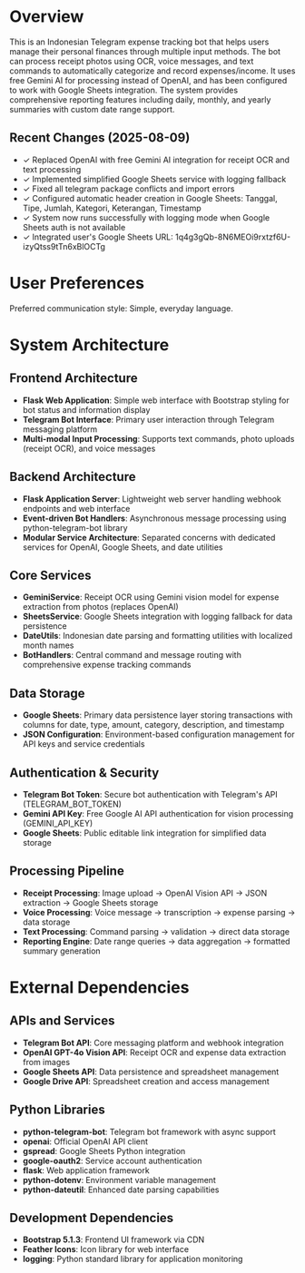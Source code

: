 # Overview

This is an Indonesian Telegram expense tracking bot that helps users manage their personal finances through multiple input methods. The bot can process receipt photos using OCR, voice messages, and text commands to automatically categorize and record expenses/income. It uses free Gemini AI for processing instead of OpenAI, and has been configured to work with Google Sheets integration. The system provides comprehensive reporting features including daily, monthly, and yearly summaries with custom date range support.

## Recent Changes (2025-08-09)
- ✓ Replaced OpenAI with free Gemini AI integration for receipt OCR and text processing
- ✓ Implemented simplified Google Sheets service with logging fallback
- ✓ Fixed all telegram package conflicts and import errors  
- ✓ Configured automatic header creation in Google Sheets: Tanggal, Tipe, Jumlah, Kategori, Keterangan, Timestamp
- ✓ System now runs successfully with logging mode when Google Sheets auth is not available
- ✓ Integrated user's Google Sheets URL: 1q4g3gQb-8N6MEOi9rxtzf6U-izyQtss9tTn6xBlOCTg

# User Preferences

Preferred communication style: Simple, everyday language.

# System Architecture

## Frontend Architecture
- **Flask Web Application**: Simple web interface with Bootstrap styling for bot status and information display
- **Telegram Bot Interface**: Primary user interaction through Telegram messaging platform
- **Multi-modal Input Processing**: Supports text commands, photo uploads (receipt OCR), and voice messages

## Backend Architecture
- **Flask Application Server**: Lightweight web server handling webhook endpoints and web interface
- **Event-driven Bot Handlers**: Asynchronous message processing using python-telegram-bot library
- **Modular Service Architecture**: Separated concerns with dedicated services for OpenAI, Google Sheets, and date utilities

## Core Services
- **GeminiService**: Receipt OCR using Gemini vision model for expense extraction from photos (replaces OpenAI)
- **SheetsService**: Google Sheets integration with logging fallback for data persistence
- **DateUtils**: Indonesian date parsing and formatting utilities with localized month names
- **BotHandlers**: Central command and message routing with comprehensive expense tracking commands

## Data Storage
- **Google Sheets**: Primary data persistence layer storing transactions with columns for date, type, amount, category, description, and timestamp
- **JSON Configuration**: Environment-based configuration management for API keys and service credentials

## Authentication & Security
- **Telegram Bot Token**: Secure bot authentication with Telegram's API (TELEGRAM_BOT_TOKEN)
- **Gemini API Key**: Free Google AI API authentication for vision processing (GEMINI_API_KEY)
- **Google Sheets**: Public editable link integration for simplified data storage

## Processing Pipeline
- **Receipt Processing**: Image upload → OpenAI Vision API → JSON extraction → Google Sheets storage
- **Voice Processing**: Voice message → transcription → expense parsing → data storage
- **Text Processing**: Command parsing → validation → direct data storage
- **Reporting Engine**: Date range queries → data aggregation → formatted summary generation

# External Dependencies

## APIs and Services
- **Telegram Bot API**: Core messaging platform and webhook integration
- **OpenAI GPT-4o Vision API**: Receipt OCR and expense data extraction from images
- **Google Sheets API**: Data persistence and spreadsheet management
- **Google Drive API**: Spreadsheet creation and access management

## Python Libraries
- **python-telegram-bot**: Telegram bot framework with async support
- **openai**: Official OpenAI API client
- **gspread**: Google Sheets Python integration
- **google-oauth2**: Service account authentication
- **flask**: Web application framework
- **python-dotenv**: Environment variable management
- **python-dateutil**: Enhanced date parsing capabilities

## Development Dependencies
- **Bootstrap 5.1.3**: Frontend UI framework via CDN
- **Feather Icons**: Icon library for web interface
- **logging**: Python standard library for application monitoring
